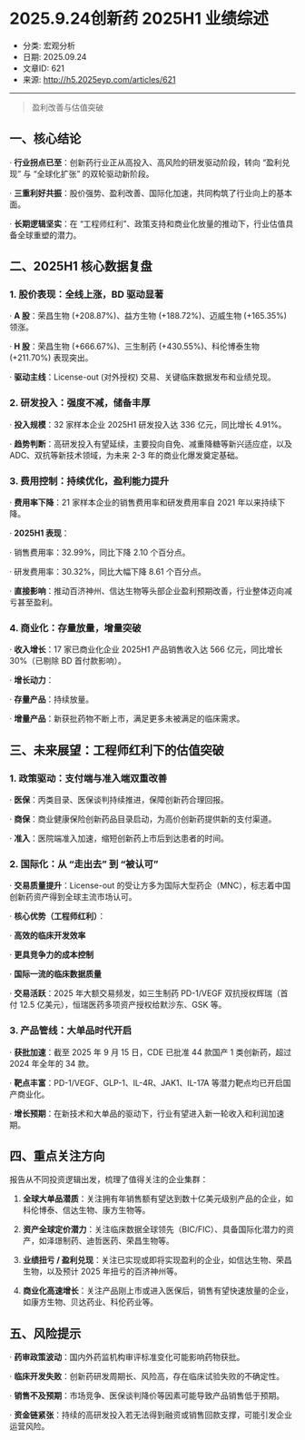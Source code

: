 # 2025.9.24创新药 2025H1 业绩综述

- 分类: 宏观分析
- 日期: 2025.09.24
- 文章ID: 621
- 来源: http://h5.2025eyp.com/articles/621

---

> 盈利改善与估值突破

## **一、核心结论**

· **行业拐点已至**：创新药行业正从高投入、高风险的研发驱动阶段，转向 “盈利兑现” 与 “全球化扩张” 的双轮驱动新阶段。

· **三重利好共振**：股价强势、盈利改善、国际化加速，共同构筑了行业向上的基本面。

· **长期逻辑坚实**：在 “工程师红利”、政策支持和商业化放量的推动下，行业估值具备全球重塑的潜力。

## **二、2025H1 核心数据复盘**

### **1. 股价表现：全线上涨，BD 驱动显著**

· **A 股**：荣昌生物 (+208.87%)、益方生物 (+188.72%)、迈威生物 (+165.35%) 领涨。

· **H 股**：荣昌生物 (+666.67%)、三生制药 (+430.55%)、科伦博泰生物 (+211.70%) 表现突出。

· **驱动主线**：License-out (对外授权) 交易、关键临床数据发布和业绩兑现。

### **2. 研发投入：强度不减，储备丰厚**

· **投入规模**：32 家样本企业 2025H1 研发投入达 336 亿元，同比增长 4.91%。

· **趋势判断**：高研发投入有望延续，主要投向自免、减重降糖等新兴适应症，以及 ADC、双抗等新技术领域，为未来 2-3 年的商业化爆发奠定基础。

### **3. 费用控制：持续优化，盈利能力提升**

· **费用率下降**：21 家样本企业的销售费用率和研发费用率自 2021 年以来持续下降。

· **2025H1 表现**：

· 销售费用率：32.99%，同比下降 2.10 个百分点。

· 研发费用率：30.32%，同比大幅下降 8.61 个百分点。

· **直接影响**：推动百济神州、信达生物等头部企业盈利预期改善，行业整体迈向减亏甚至盈利。

### **4. 商业化：存量放量，增量突破**

· **收入增长**：17 家已商业化企业 2025H1 产品销售收入达 566 亿元，同比增长 30%（已剔除 BD 首付款影响）。

· **增长动力**：

· **存量产品**：持续放量。

· **增量产品**：新获批药物不断上市，满足更多未被满足的临床需求。

## **三、未来展望：工程师红利下的估值突破**

### **1. 政策驱动：支付端与准入端双重改善**

· **医保**：丙类目录、医保谈判持续推进，保障创新药合理回报。

· **商保**：商业健康保险创新药品目录启动，为高价创新药提供新的支付渠道。

· **准入**：医院端准入加速，缩短创新药上市后到达患者的时间。

### **2. 国际化：从 “走出去” 到 “被认可”**

· **交易质量提升**：License-out 的受让方多为国际大型药企（MNC），标志着中国创新药资产得到全球主流市场认可。

· **核心优势（工程师红利）**：

· **高效的临床开发效率**

· **更具竞争力的成本控制**

· **国际一流的临床数据质量**

· **交易活跃**：2025 年大额交易频发，如三生制药 PD-1/VEGF 双抗授权辉瑞（首付 12.5 亿美元），恒瑞医药多项资产授权给默沙东、GSK 等。

### **3. 产品管线：大单品时代开启**

· **获批加速**：截至 2025 年 9 月 15 日，CDE 已批准 44 款国产 1 类创新药，超过 2024 年全年的 34 款。

· **靶点丰富**：PD-1/VEGF、GLP-1、IL-4R、JAK1、IL-17A 等潜力靶点均已开启国产商业化。

· **增长预期**：在新技术和大单品的驱动下，行业有望进入新一轮收入和利润加速期。

## **四、重点关注方向**

报告从不同投资逻辑出发，梳理了值得关注的企业集群：

00001. **全球大单品潜质**：关注拥有年销售额有望达到数十亿美元级别产品的企业，如科伦博泰、信达生物、康方生物等。

00002. **资产全球定价潜力**：关注临床数据全球领先（BIC/FIC）、具备国际化潜力的资产，如泽璟制药、迪哲医药、荣昌生物等。

00003. **业绩扭亏 / 盈利兑现**：关注已实现或即将实现盈利的企业，如信达生物、荣昌生物，以及预计 2025 年扭亏的百济神州等。

00004. **商业化高速增长**：关注产品刚上市或进入医保后，销售有望快速放量的企业，如康方生物、贝达药业、科伦药业等。

## **五、风险提示**

· **药审政策波动**：国内外药监机构审评标准变化可能影响药物获批。

· **临床开发失败**：创新药研发周期长、风险高，存在临床试验失败的不确定性。

· **销售不及预期**：市场竞争、医保谈判降价等因素可能导致产品销售低于预期。

· **资金链紧张**：持续的高研发投入若无法得到融资或销售回款支撑，可能引发企业运营风险。
